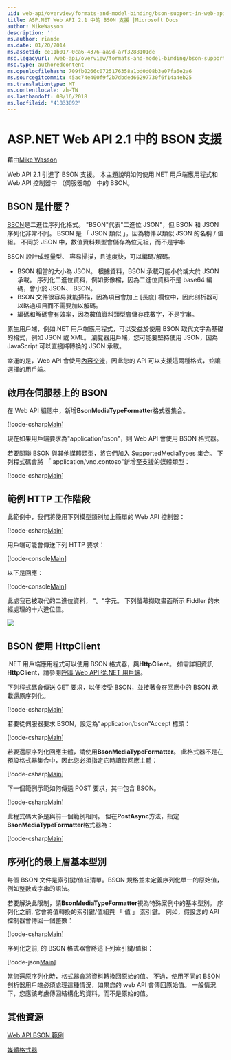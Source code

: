 ```yaml
---
uid: web-api/overview/formats-and-model-binding/bson-support-in-web-api-21
title: ASP.NET Web API 2.1 中的 BSON 支援 |Microsoft Docs
author: MikeWasson
description: ''
ms.author: riande
ms.date: 01/20/2014
ms.assetid: ce11b017-0ca6-4376-aa9d-a7f3288101de
msc.legacyurl: /web-api/overview/formats-and-model-binding/bson-support-in-web-api-21
msc.type: authoredcontent
ms.openlocfilehash: 709fb0266c0725176358a1bd0d08b3e07fa6e2a6
ms.sourcegitcommit: 45ac74e400f9f2b7dbded66297730f6f14a4eb25
ms.translationtype: MT
ms.contentlocale: zh-TW
ms.lasthandoff: 08/16/2018
ms.locfileid: "41833892"
---
```

<a name="bson-support-in-aspnet-web-api-21"></a>ASP.NET Web API 2.1 中的 BSON 支援
====================
藉由[Mike Wasson](https://github.com/MikeWasson)

Web API 2.1 引進了 BSON 支援。 本主題說明如何使用.NET 用戶端應用程式和 Web API 控制器中 （伺服器端） 中的 BSON。

## <a name="what-is-bson"></a>BSON 是什麼？

[BSON](http://bsonspec.org/)是二進位序列化格式。 "BSON"代表"二進位 JSON"，但 BSON 和 JSON 序列化非常不同。 BSON 是 「 JSON 類似 」，因為物件以類似 JSON 的名稱 / 值組。 不同於 JSON 中，數值資料類型會儲存為位元組，而不是字串

BSON 設計成輕量型、 容易掃描，且速度快，可以編碼/解碼。

- BSON 相當的大小為 JSON。 根據資料，BSON 承載可能小於或大於 JSON 承載。 序列化二進位資料，例如影像檔，因為二進位資料不是 base64 編碼，會小於 JSON、 BSON。
- BSON 文件很容易就能掃描，因為項目會加上 [長度] 欄位中，因此剖析器可以略過項目而不需要加以解碼。
- 編碼和解碼會有效率，因為數值資料類型會儲存成數字，不是字串。

原生用戶端，例如.NET 用戶端應用程式，可以受益於使用 BSON 取代文字為基礎的格式，例如 JSON 或 XML。 瀏覽器用戶端，您可能要堅持使用 JSON，因為 JavaScript 可以直接將轉換的 JSON 承載。

幸運的是，Web API 會使用[內容交涉](content-negotiation.md)，因此您的 API 可以支援這兩種格式，並讓選擇的用戶端。

## <a name="enabling-bson-on-the-server"></a>啟用在伺服器上的 BSON

在 Web API 組態中，新增**BsonMediaTypeFormatter**格式器集合。

[!code-csharp[Main](bson-support-in-web-api-21/samples/sample1.cs)]

現在如果用戶端要求為"application/bson"，則 Web API 會使用 BSON 格式器。

若要關聯 BSON 與其他媒體類型，將它們加入 SupportedMediaTypes 集合。 下列程式碼會將 「 application/vnd.contoso"新增至支援的媒體類型：

[!code-csharp[Main](bson-support-in-web-api-21/samples/sample2.cs)]

## <a name="example-http-session"></a>範例 HTTP 工作階段

此範例中，我們將使用下列模型類別加上簡單的 Web API 控制器：

[!code-csharp[Main](bson-support-in-web-api-21/samples/sample3.cs)]

用戶端可能會傳送下列 HTTP 要求：

[!code-console[Main](bson-support-in-web-api-21/samples/sample4.cmd)]

以下是回應：

[!code-console[Main](bson-support-in-web-api-21/samples/sample5.cmd)]

此處我已被取代的二進位資料， &quot;。&quot;字元。 下列螢幕擷取畫面所示 Fiddler 的未經處理的十六進位值。

[![](bson-support-in-web-api-21/_static/image2.png)](bson-support-in-web-api-21/_static/image1.png)

## <a name="using-bson-with-httpclient"></a>BSON 使用 HttpClient

.NET 用戶端應用程式可以使用 BSON 格式器，與**HttpClient**。 如需詳細資訊**HttpClient**，請參閱[呼叫 Web API 從.NET 用戶端](../advanced/calling-a-web-api-from-a-net-client.md)。

下列程式碼會傳送 GET 要求，以便接受 BSON，並接著會在回應中的 BSON 承載還原序列化。

[!code-csharp[Main](bson-support-in-web-api-21/samples/sample6.cs)]

若要從伺服器要求 BSON，設定為"application/bson"Accept 標頭：

[!code-csharp[Main](bson-support-in-web-api-21/samples/sample7.cs)]

若要還原序列化回應主體，請使用**BsonMediaTypeFormatter**。 此格式器不是在預設格式器集合中，因此您必須指定它時讀取回應主體：

[!code-csharp[Main](bson-support-in-web-api-21/samples/sample8.cs)]

下一個範例示範如何傳送 POST 要求，其中包含 BSON。

[!code-csharp[Main](bson-support-in-web-api-21/samples/sample9.cs)]

此程式碼大多是與前一個範例相同。 但在**PostAsync**方法，指定**BsonMediaTypeFormatter**格式器為：

[!code-csharp[Main](bson-support-in-web-api-21/samples/sample10.cs)]

## <a name="serializing-top-level-primitive-types"></a>序列化的最上層基本型別

每個 BSON 文件是索引鍵/值組清單。BSON 規格並未定義序列化單一的原始值，例如整數或字串的語法。

若要解決此限制，請**BsonMediaTypeFormatter**視為特殊案例中的基本型別。 序列化之前, 它會將值轉換的索引鍵/值組與 「 值 」 索引鍵。 例如，假設您的 API 控制器會傳回一個整數：

[!code-csharp[Main](bson-support-in-web-api-21/samples/sample11.cs)]

序列化之前, 的 BSON 格式器會將這下列索引鍵/值組：

[!code-json[Main](bson-support-in-web-api-21/samples/sample12.json)]

當您還原序列化時，格式器會將資料轉換回原始的值。 不過，使用不同的 BSON 剖析器用戶端必須處理這種情況，如果您的 web API 會傳回原始值。 一般情況下，您應該考慮傳回結構化的資料，而不是原始的值。

## <a name="additional-resources"></a>其他資源

[Web API BSON 範例](https://aspnet.codeplex.com/SourceControl/latest#Samples/WebApi/BSONSample/)

[媒體格式器](media-formatters.md)
